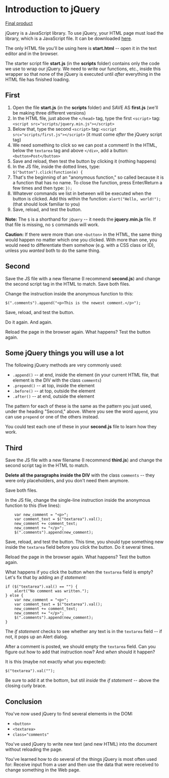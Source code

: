 Introduction to jQuery
=================

[Final product](http://macloo.github.io/html-css-workshop/jquery_start/final.html)

jQuery is a JavaScript library. To use jQuery, your HTML page must load the library, which is a JavaScript file. It can be downloaded [here](http://jquery.com/).

The only HTML file you'll be using here is **start.html** -- open it in the text editor and in the browser.

The starter script file **start.js** (in the **scripts** folder) contains only the code we use to wrap our jQuery. We need to write our functions, etc., inside this wrapper so that none of the jQuery is executed until _after_ everything in the HTML file has finished loading.

## First

1. Open the file **start.js** (in the **scripts** folder) and SAVE AS **first.js** (we'll be making three different versions)
2. In the HTML file, just above the `</head>` tag, type the first `<script>` tag: `<script src="scripts/jquery.min.js"></script>`  
3. Below that, type the second `<script>` tag: `<script src="scripts/first.js"></script>` (it must come _after_ the jQuery script tag)
3. We need something to click so we can post a comment! In the HTML, below the `textarea` tag and above `</div>`, add a button: `<button>Post</button>`
4. Save and reload, then test the button by clicking it (nothing happens)
5. In the JS file, inside the dotted lines, type: `$("button").click(function(e) {`
6. That's the beginning of an "anonymous function," so called because it is a function that has no name. To close the function, press Enter/Return a few times and then type: `});`
7. Whatever commands we list in between will be executed when the button is clicked. Add this within the function: `alert("Hello, world!");` (that should look familiar to you)
8. Save, reload, and test the button.

**Note:** The `$` is a shorthand for `jQuery` -- it needs the **jquery.min.js** file. If that file is missing, no `$` commands will work.

**Caution:** If there were more than one `<button>` in the HTML, the same thing would happen no matter which one you clicked. With more than one, you would need to differentiate them somehow (e.g. with a CSS class or ID), unless you _wanted_ both to do the same thing.

## Second

Save the JS file with a new filename (I recommend **second.js**) and change the second script tag in the HTML to match. Save both files.

Change the instruction inside the anonymous function to this:

```
$(".comments").append("<p>This is the newest comment.</p>");
```

Save, reload, and test the button. 

Do it again. And again.

Reload the page in the browser again. What happens? Test the button again.

## Some jQuery things you will use a lot

The following jQuery methods are very commonly used:

* `.append()` -- at end, inside the element (in your current HTML file, that element is the DIV with the class `comments`)
* `.prepend()` -- at top, inside the element
* `.before()` -- at top, outside the element
* `.after()` -- at end, outside the element

The pattern for each of these is the same as the pattern you just used, under the heading "Second," above. Where you see the word `append`, you can use `prepend` or one of the others instead.

You could test each one of these in your **second.js** file to learn how they work.

## Third

Save the JS file with a new filename (I recommend **third.js**) and change the second script tag in the HTML to match. 

**Delete all the paragraphs inside the DIV** with the class `comments` -- they were only placeholders, and you don't need them anymore.

Save both files.

In the JS file, change the single-line instruction inside the anonymous function to this (five lines):

```
    var new_comment = "<p>";
    var comment_text = $("textarea").val();
    new_comment += comment_text;
    new_comment += "</p>";
    $(".comments").append(new_comment);
```

Save, reload, and test the button. This time, you should type something new inside the `textarea` field before you click the button. Do it several times.

Reload the page in the browser again. What happens? Test the button again.

What happens if you click the button when the `textarea` field is empty? Let's fix that by adding an _if statement_:

```
if ($("textarea").val() == "") {
	alert("No comment was written.");
} else {
    var new_comment = "<p>";
    var comment_text = $("textarea").val();
    new_comment += comment_text;
    new_comment += "</p>";
    $(".comments").append(new_comment);
}
```

The _if statement_ checks to see whether any text is in the `textarea` field -- if not, it pops up an Alert dialog.

After a comment is posted, we should empty the `textarea` field. Can you figure out how to add that instruction now? And _when_ should it happen? 

It is this (maybe not exactly what you expected):

```
$("textarea").val("");
```

Be sure to add it at the bottom, but stil _inside_ the _if statement_ -- above the closing curly brace.

## Conclusion

You've now used jQuery to find several elements in the DOM:

* `<button>`
* `<textarea>`
* `class="comments"`

You've used jQuery to write new text (and new HTML) into the document without reloading the page.

You've learned how to do several of the things jQuery is most often used for: Receive input from a user and then use the data that were received to change something in the Web page. 
